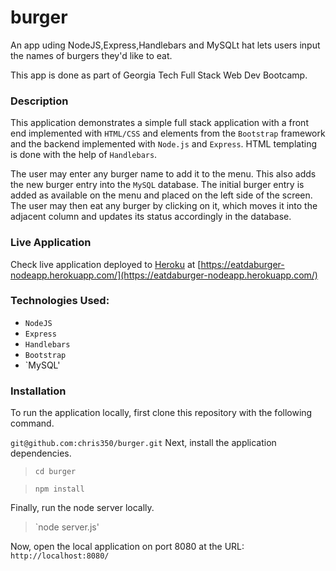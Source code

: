 # burger
An app uding NodeJS,Express,Handlebars and MySQLt hat lets users input the names of burgers they'd like to eat.

This app is done as part of Georgia Tech Full Stack Web Dev Bootcamp.


### Description
This application demonstrates a simple full stack application with a front end implemented with `HTML/CSS` and elements from the `Bootstrap` framework and the backend implemented with `Node.js` and `Express`. HTML templating is done with the help of `Handlebars`.

The user may enter any burger name to add it to the menu. This also adds the new burger entry into the `MySQL` database. The initial burger entry is added as available on the menu and placed on the left side of the screen. The user may then eat any burger by clicking on it, which moves it into the adjacent column and updates its status accordingly in the database.

### Live Application
Check live application deployed to [Heroku](www.heroku.com) at [https://eatdaburger-nodeapp.herokuapp.com/](https://eatdaburger-nodeapp.herokuapp.com/)

### Technologies Used:
* `NodeJS`
* `Express`
* `Handlebars`
* `Bootstrap`
* `MySQL'

### Installation
To run the application locally, first clone this repository with the following command.

`git@github.com:chris350/burger.git`
Next, install the application dependencies.

>`cd burger`

>`npm install`

Finally, run the node server locally.

> `node server.js'

Now, open the local application on port 8080 at the URL: `http://localhost:8080/`

